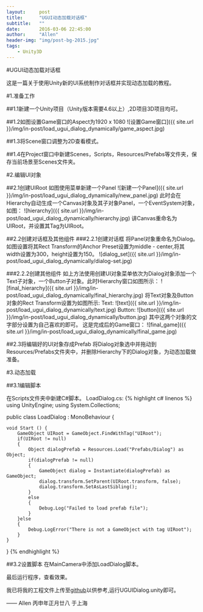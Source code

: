 ```yaml
---
layout:     post
title:      "UGUI动态加载对话框"
subtitle:   ""
date:       2016-03-06 22:45:00
author:     "Allen"
header-img: "img/post-bg-2015.jpg"
tags:
    - Unity3D
---
```


#UGUI动态加载对话框

这是一篇关于使用Unity新的UI系统制作对话框并实现动态加载的教程。

#1.准备工作

##1.1新建一个Unity项目（Unity版本需要4.6以上）,2D项目3D项目均可。

##1.2如图设置Game窗口的Aspect为1920 x 1080
![设置Game窗口]({{ site.url }}/img/in-post/load_ugui_dialog_dynamically/game_aspect.jpg)

##1.3将Scene窗口调整为2D查看模式。

##1.4在Project窗口中新建Scenes，Scripts，Resources/Prefabs等文件夹，保存当前场景至Scenes文件夹。

#2.编辑UI对象

##2.1创建UIRoot
如图使用菜单新建一个Panel
![新建一个Panel]({{ site.url }}/img/in-post/load_ugui_dialog_dynamically/new_panel.jpg)
此时会在Hierarchy自动生成一个Canvas对象及其子对象Panel，一个EventSystem对象，如图：
![hierarchy]({{ site.url }}/img/in-post/load_ugui_dialog_dynamically/hierarchy.jpg)
讲Canvas重命名为UIRoot，并设置其Tag为UIRoot。

##2.2创建对话框及其他组件
###2.2.1创建对话框
将Panel对象重命名为Dialog。如图设置将其Rect Transform的Anchor Preset设置为middle - center,将其width设置为300，height设置为150。
![dialog_set]({{ site.url }}/img/in-post/load_ugui_dialog_dynamically/dialog-set.jpg)

###2.2.2创建其他组件
如上方法使用创建UI对象菜单依次为Dialog对象添加一个Text子对象，一个Button子对象。此时Hierarchy窗口如图所示：
![final_hierarchy]({{ site.url }}/img/in-post/load_ugui_dialog_dynamically/final_hierarchy.jpg)
将Text对象及Button对象的Rect Transform设置为如图所示:
Text:
![text]({{ site.url }}/img/in-post/load_ugui_dialog_dynamically/text.jpg)
Button:
![button]({{ site.url }}/img/in-post/load_ugui_dialog_dynamically/button.jpg)
其中这两个对象的文字部分设置为自己喜欢的即可。
这是完成后的Game窗口：
![final_game]({{ site.url }}/img/in-post/load_ugui_dialog_dynamically/final_game.jpg)

##2.3将编辑好的UI对象存成Prefab
将Dialog对象选中并拖动到Resources/Prefabs文件夹中，并删除Hierarchy下的Dialog对象，为动态加载做准备。

#3.动态加载

##3.1编辑脚本

在Scripts文件夹中新建C#脚本。
LoadDialog.cs:
{% highlight c# linenos %}
using UnityEngine;
using System.Collections;

public class LoadDialog : MonoBehaviour {
	
	void Start () {
		GameObject UIRoot = GameObject.FindWithTag("UIRoot");
		if(UIRoot != null)
		{
            Object dialogPrefab = Resources.Load("Prefabs/Dialog") as Object;
			if(dialogPrefab != null)
			{
				GameObject dialog = Instantiate(dialogPrefab) as GameObject;
				dialog.transform.SetParent(UIRoot.transform, false);
                dialog.transform.SetAsLastSibling();
            }
            else
            {
                Debug.Log("Failed to load prefab file");
            }
		}else
		{
            Debug.LogError("There is not a GameObject with tag UIRoot");
		}
	}
}
{% endhighlight %}

##3.2设置脚本
在MainCamera中添加LoadDialog脚本。

最后运行程序，查看效果。

我已将我的工程文件上传至[github](https://github.com/AllenKashiwa/StudyUnity)以供参考,运行UGUIDialog.unity即可。

—— Allen 丙申年正月廿八 于上海